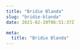 ```yaml
---
title: "Bridie Blanda"
slug: "bridie-blanda"
date: 2021-02-20T06:51:37Z

meta:
  title: "Bridie Blanda"
---
```


